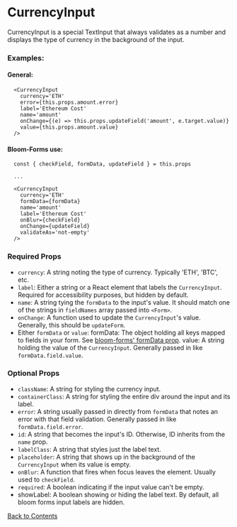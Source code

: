 # CurrencyInput

CurrencyInput is a special TextInput that always validates as a number and displays the type of currency in the background of the input.

### Examples:
#### General:
```
  <CurrencyInput
    currency='ETH'
    error={this.props.amount.error}
    label='Ethereum Cost'
    name='amount'
    onChange={(e) => this.props.updateField('amount', e.target.value)}
    value={this.props.amount.value}
  />
```

#### Bloom-Forms use:
```
  const { checkField, formData, updateField } = this.props
  
  ...

  <CurrencyInput
    currency='ETH'
    formData={formData}
    name='amount'
    label='Ethereum Cost'
    onBlur={checkField}
    onChange={updateField}
    validateAs='not-empty'
  />
```

### Required Props
- `currency`:
  A string noting the type of currency. Typically 'ETH', 'BTC', etc.
- `label`:
  Either a string or a React element that labels the `CurrencyInput`. Required for accessibility purposes, but hidden by default.
- `name`:
  A string tying the `formData` to the input's value. It should match one of the strings in `fieldNames` array passed into `<Form>`.
- `onChange`:
  A function used to update the `CurrencyInput`'s value. Generally, this should be `updateForm`.
- Either `formData` or `value`:
    formData: The object holding all keys mapped to fields in your form. See [bloom-forms' formData prop](https://github.com/vineyard-bloom/bloom-forms/blob/master/docs/children-props.md).
    value: A string holding the value of the `CurrencyInput`. Generally passed in like `formData.field.value`.

### Optional Props
- `className`:
  A string for styling the currency input.
- `containerClass`:
  A string for styling the entire div around the input and its label.
- `error`:
  A string usually passed in directly from `formData` that notes an error with that field validation. Generally passed in like `formData.field.error`.
- `id`:
  A string that becomes the input's ID. Otherwise, ID inherits from the `name` prop.
- `labelClass`:
  A string that styles just the label text.
- `placeholder`:
  A string that shows up in the background of the `CurrencyInput` when its value is empty.
- `onBlur`:
  A function that fires when focus leaves the element. Usually used to `checkField`.
- `required`:
  A boolean indicating if the input value can't be empty.
- showLabel:
  A boolean showing or hiding the label text. By default, all bloom forms input labels are hidden.

[Back to Contents](https://github.com/vineyard-bloom/bloom-inputs#contents)
